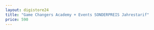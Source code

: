 ```yaml
---
layout: digistore24
title: "Game Changers Academy + Events SONDERPREIS Jahrestarif"
price: 590
---
```

